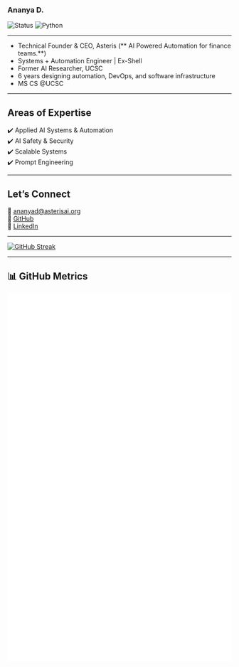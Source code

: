 ### Ananya D.

![Status](https://img.shields.io/badge/status-updating-A8D5BA?style=plastic&logo=github&logoColor=white&labelColor=4A4A4A)
![Python](https://img.shields.io/badge/python-3.12-CE93D8?style=plastic&logo=python&logoColor=white&labelColor=4A4A4A)

---

- Technical Founder & CEO, Asteris (** AI Powered Automation for finance teams.**)
- Systems + Automation Engineer | Ex-Shell  
- Former AI Researcher, UCSC  
- 6 years designing automation, DevOps, and software infrastructure  
- MS CS @UCSC 

---

  ## Areas of Expertise  

  ✔️ Applied AI Systems & Automation  
  ✔️ AI Safety & Security  
  ✔️ Scalable Systems  
  ✔️ Prompt Engineering

 
---

## Let’s Connect  

📧 [ananyad@asterisai.org](mailto:ananyad@asterisai.org)  
🔗 [GitHub](https://github.com/ananyadd)  
💼 [LinkedIn](https://www.linkedin.com/in/ananya-das-a3016059/)

---

[![GitHub Streak](https://streak-stats.demolab.com?user=ananyadd&theme=rose&hide_border=true&date_format=M%20j%5B%2C%20Y%5D)](https://github.com/ananyadd)

---

## 📊 GitHub Metrics

![Metrics](https://github.com/ananyadd/ananyadd/blob/main/github-metrics.svg)



